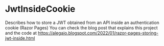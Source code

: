 # JwtInsideCookie
Describes how to store a JWT obtained from an API inside an authentication cookie (Razor Pages)
You can check the blog post that explains this project and the code at https://alegaio.blogspot.com/2022/01/razor-pages-storing-jwt-inside.html
